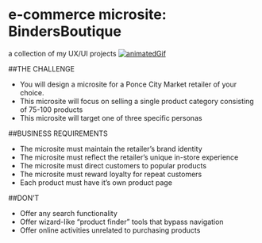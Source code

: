 # e-commerce microsite: BindersBoutique
a collection of my UX/UI projects
[![animatedGif](images/BB.gif)](https://vimeo.com/196677660 "See my microsite about pens in action!")

##THE CHALLENGE
* You will design a microsite for a Ponce City Market retailer of your choice. 
* This microsite will focus on selling a single product category consisting of 75-100 products 
* This microsite will target one of three specific personas

##BUSINESS REQUIREMENTS
* The microsite must maintain the retailer’s brand identity 
* The microsite must reflect the retailer’s unique in-store experience
* The microsite must direct customers to popular products 
* The microsite must reward loyalty for repeat customers
* Each product must have it’s own product page

##DON’T
* Offer any search functionality
* Offer wizard-like “product finder” tools that bypass navigation
* Offer online activities unrelated to purchasing products
